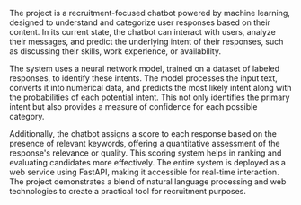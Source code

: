 The project is a recruitment-focused chatbot powered by machine learning, designed to understand and categorize user responses based on their content. In its current state, the chatbot can interact with users, analyze their messages, and predict the underlying intent of their responses, such as discussing their skills, work experience, or availability.

The system uses a neural network model, trained on a dataset of labeled responses, to identify these intents. The model processes the input text, converts it into numerical data, and predicts the most likely intent along with the probabilities of each potential intent. This not only identifies the primary intent but also provides a measure of confidence for each possible category.

Additionally, the chatbot assigns a score to each response based on the presence of relevant keywords, offering a quantitative assessment of the response's relevance or quality. This scoring system helps in ranking and evaluating candidates more effectively. The entire system is deployed as a web service using FastAPI, making it accessible for real-time interaction. The project demonstrates a blend of natural language processing and web technologies to create a practical tool for recruitment purposes.